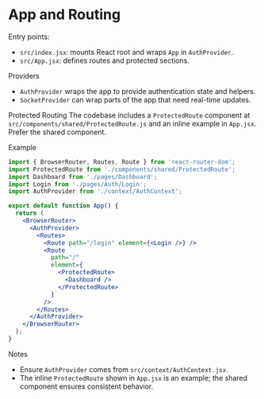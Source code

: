 # App and Routing

Entry points:
- `src/index.jsx`: mounts React root and wraps `App` in `AuthProvider`.
- `src/App.jsx`: defines routes and protected sections.

Providers
- `AuthProvider` wraps the app to provide authentication state and helpers.
- `SocketProvider` can wrap parts of the app that need real-time updates.

Protected Routing
The codebase includes a `ProtectedRoute` component at `src/components/shared/ProtectedRoute.js` and an inline example in `App.jsx`. Prefer the shared component.

Example
```jsx
import { BrowserRouter, Routes, Route } from 'react-router-dom';
import ProtectedRoute from './components/shared/ProtectedRoute';
import Dashboard from './pages/Dashboard';
import Login from './pages/Auth/Login';
import AuthProvider from './context/AuthContext';

export default function App() {
  return (
    <BrowserRouter>
      <AuthProvider>
        <Routes>
          <Route path="/login" element={<Login />} />
          <Route
            path="/"
            element={
              <ProtectedRoute>
                <Dashboard />
              </ProtectedRoute>
            }
          />
        </Routes>
      </AuthProvider>
    </BrowserRouter>
  );
}
```

Notes
- Ensure `AuthProvider` comes from `src/context/AuthContext.jsx`.
- The inline `ProtectedRoute` shown in `App.jsx` is an example; the shared component ensures consistent behavior.